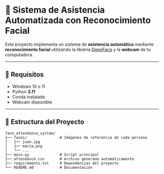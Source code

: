 # 📌 Sistema de Asistencia Automatizada con Reconocimiento Facial  

Este proyecto implementa un sistema de **asistencia automática** mediante **reconocimiento facial** utilizando la librería [DeepFace](https://github.com/serengil/deepface) y la **webcam** de tu computadora.  

---

## 🚀 Requisitos  

- Windows 10 o 11  
- Python **3.11**  
- Conda instalado  
- Webcam disponible  

---

## 📂 Estructura del Proyecto  

```plaintext
face_attendance_system/
├── faces/               # Imágenes de referencia de cada persona
│   ├── juan.jpg
│   ├── maria.png
│   └── ...
├── main.py              # Script principal
├── attendance.csv       # Archivo generado automáticamente
├── requirements.txt     # Dependencias del proyecto
└── README.md            # Documentación
